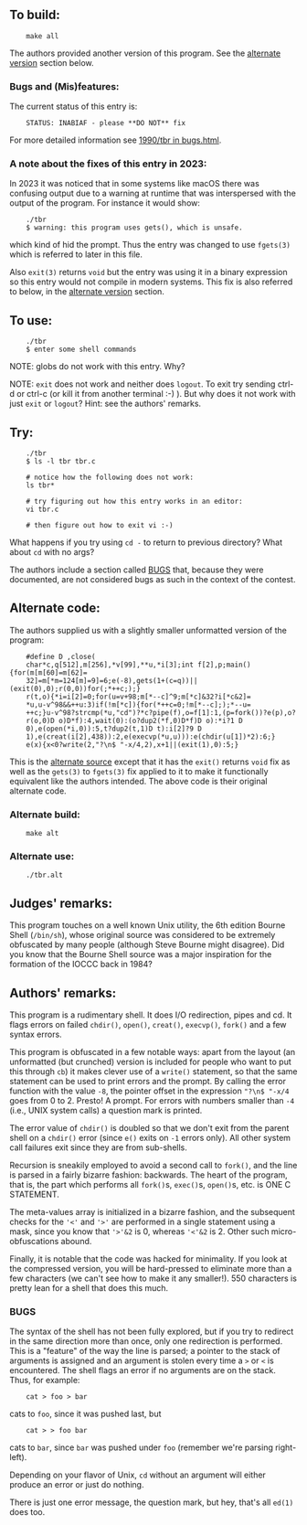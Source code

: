 ## To build:

``` <!---sh-->
    make all
```

The authors provided another version of this program. See the [alternate
version](#alternate-code) section below.


### Bugs and (Mis)features:

The current status of this entry is:

```
    STATUS: INABIAF - please **DO NOT** fix
```

For more detailed information see [1990/tbr in bugs.html](../../bugs.html#1990_tbr).


### A note about the fixes of this entry in 2023:

In 2023 it was noticed that in some systems like macOS there was confusing
output due to a warning at runtime that was interspersed with the output of the
program. For instance it would show:

``` <!---sh-->
    ./tbr
    $ warning: this program uses gets(), which is unsafe.
```

which kind of hid the prompt. Thus the entry was changed to use `fgets(3)` which
is referred to later in this file.

Also `exit(3)` returns `void` but the entry was using it in a binary expression so
this entry would not compile in modern systems. This fix is also referred to
below, in the [alternate version](#alternate-code) section.


## To use:

``` <!---sh-->
    ./tbr
    $ enter some shell commands
```

NOTE: globs do not work with this entry. Why?

NOTE: `exit` does not work and neither does `logout`. To exit try sending ctrl-d
or ctrl-c (or kill it from another terminal :-) ). But why does it not work with
just `exit` or `logout`? Hint: see the authors' remarks.


## Try:

``` <!---sh-->
    ./tbr
    $ ls -l tbr tbr.c

    # notice how the following does not work:
    ls tbr*

    # try figuring out how this entry works in an editor:
    vi tbr.c

    # then figure out how to exit vi :-)
```

What happens if you try using `cd -` to return to previous directory? What about
`cd` with no args?

The authors include a section called [BUGS](#bugs) that, because they were
documented, are not considered bugs as such in the context of the contest.


## Alternate code:

The authors supplied us with a slightly smaller unformatted version
of the program:

``` <!---c-->
    #define D ,close(
    char*c,q[512],m[256],*v[99],**u,*i[3];int f[2],p;main(){for(m[m[60]=m[62]=
    32]=m[*m=124[m]=9]=6;e(-8),gets(1+(c=q))||(exit(0),0);r(0,0))for(;*++c;);}
    r(t,o){*i=i[2]=0;for(u=v+98;m[*--c]^9;m[*c]&32?i[*c&2]=
    *u,u-v^98&&++u:3)if(!m[*c]){for(*++c=0;!m[*--c];);*--u=
    ++c;}u-v^98?strcmp(*u,"cd")?*c?pipe(f),o=f[1]:1,(p=fork())?e(p),o?
    r(o,0)D o)D*f):4,wait(0):(o?dup2(*f,0)D*f)D o):*i?1 D
    0),e(open(*i,0)):5,t?dup2(t,1)D t):i[2]?9 D
    1),e(creat(i[2],438)):2,e(execvp(*u,u))):e(chdir(u[1])*2):6;}
    e(x){x<0?write(2,"?\n$ "-x/4,2),x+1||(exit(1),0):5;}
```

This is the [alternate source](%%REPO_URL%%/1990/tbr/tbr.alt.c) except that it
has the `exit()` returns `void` fix as well as the `gets(3)` to `fgets(3)` fix
applied to it to make it functionally equivalent like the authors intended. The
above code is their original alternate code.


### Alternate build:

``` <!---sh-->
    make alt
```


### Alternate use:

``` <!---sh-->
    ./tbr.alt
```


## Judges' remarks:

This program touches on a well known Unix utility, the 6th edition Bourne Shell
(`/bin/sh`), whose original source was considered to be extremely obfuscated by
many people (although Steve Bourne might disagree). Did you know that the Bourne
Shell source was a major inspiration for the formation of the IOCCC back in
1984?


## Authors' remarks:

This program is a rudimentary shell. It does I/O redirection, pipes
and cd. It flags errors on failed `chdir()`, `open()`, `creat()`,
`execvp()`, `fork()` and a few syntax errors.

This program is obfuscated in a few notable ways: apart from the layout (an
unformatted (but crunched) version is included for people who want to put this
through `cb`) it makes clever use of a `write()` statement, so that the same statement
can be used to print errors and the prompt. By calling the error function with
the value `-8`, the pointer offset in the expression `"?\n$ "-x/4` goes from 0
to 2.  Presto!  A prompt. For errors with numbers smaller than `-4` (i.e., UNIX
system calls) a question mark is printed.

The error value of `chdir()` is doubled so that we don't exit from the parent
shell on a `chdir()` error (since `e()` exits on `-1` errors only).  All other
system call failures exit since they are from sub-shells.

Recursion is sneakily employed to avoid a second call to `fork()`,
and the line is parsed in a fairly bizarre fashion:  backwards. The
heart of the program, that is, the part which performs all `fork()`s,
`exec()`s, `open()`s, etc. is ONE C STATEMENT.

The meta-values array is initialized in a bizarre fashion, and the
subsequent checks for the `'<'` and `'>'` are performed in a single
statement using a mask, since you know that `'>'&2` is 0, whereas
`'<'&2` is 2. Other such micro-obfuscations abound.

Finally, it is notable that the code was hacked for minimality. If
you look at the compressed version, you will be hard-pressed to
eliminate more than a few characters (we can't see how to make it
any smaller!).  550 characters is pretty lean for a shell that does
this much.


### BUGS

The syntax of the shell has not been fully explored, but if you try
to redirect in the same direction more than once, only one
redirection is performed. This is a "feature" of the way the line
is parsed; a pointer to the stack of arguments is assigned and an
argument is stolen every time a `>` or `<` is encountered.  The
shell flags an error if no arguments are on the stack. Thus, for
example:

``` <!---sh-->
    cat > foo > bar
```

cats to `foo`, since it was pushed last, but

``` <!---sh-->
    cat > > foo bar
```

cats to `bar`, since `bar` was pushed under `foo` (remember we're
parsing right-left).

Depending on your flavor of Unix, `cd` without an argument will
either produce an error or just do nothing.

There is just one error message, the question mark, but hey, that's
all `ed(1)` does too.


<!--

    Copyright © 1984-2024 by Landon Curt Noll. All Rights Reserved.

    You are free to share and adapt this file under the terms of this license:

	Creative Commons Attribution-ShareAlike 4.0 International (CC BY-SA 4.0)

    For more information, see:

	https://creativecommons.org/licenses/by-sa/4.0/

-->
